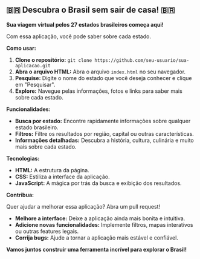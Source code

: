 ## 🇧🇷 Descubra o Brasil sem sair de casa! 🇧🇷

**Sua viagem virtual pelos 27 estados brasileiros começa aqui!**

Com essa aplicação, você pode saber sobre cada estado.

**Como usar:**

1. **Clone o repositório:** `git clone https://github.com/seu-usuario/sua-aplicacao.git`
2. **Abra o arquivo HTML:** Abra o arquivo `index.html` no seu navegador.
3. **Pesquise:** Digite o nome do estado que você deseja conhecer e clique em "Pesquisar".
4. **Explore:** Navegue pelas informações, fotos e links para saber mais sobre cada estado.

**Funcionalidades:**

* **Busca por estado:** Encontre rapidamente informações sobre qualquer estado brasileiro.
* **Filtros:** Filtre os resultados por região, capital ou outras características.
* **Informações detalhadas:** Descubra a história, cultura, culinária e muito mais sobre cada estado.

**Tecnologias:**

* **HTML:** A estrutura da página.
* **CSS:** Estiliza a interface da aplicação.
* **JavaScript:** A mágica por trás da busca e exibição dos resultados.

**Contribua:**

Quer ajudar a melhorar essa aplicação? Abra um pull request! 
* **Melhore a interface:** Deixe a aplicação ainda mais bonita e intuitiva.
* **Adicione novas funcionalidades:** Implemente filtros, mapas interativos ou outras features legais.
* **Corrija bugs:** Ajude a tornar a aplicação mais estável e confiável.

**Vamos juntos construir uma ferramenta incrível para explorar o Brasil!**

